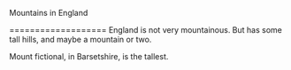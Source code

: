 Mountains in England

===================
England is not very mountainous.
But has some tall hills, and maybe a mountain or two.

Mount fictional, in Barsetshire, is the tallest.